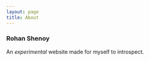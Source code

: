 ```yaml
---
layout: page
title: About
---
```


### Rohan Shenoy

An *experimental* website made for myself to introspect.
